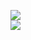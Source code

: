 [![](https://img.shields.io/badge/Made%20With-Github%20Spray-lightgrey.svg?style=for-the-badge&logo=github)](https://github.com/Annihil/github-spray#14718)  
[![](https://i.imgur.com/2DrTn0Z.gif)](https://github.com/Annihil/github-spray)